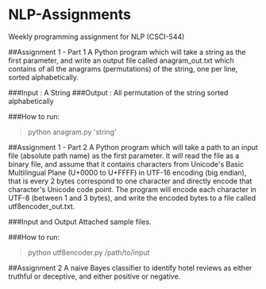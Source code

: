 # NLP-Assignments

Weekly programming assignment for NLP (CSCI-544)

##Assignment 1 - Part 1
A Python program which will take a string as the first parameter, and write an output file called anagram_out.txt which contains of all the anagrams (permutations) of the string, one per line, sorted alphabetically.

###Input : A String
###Output : All permutation of the string sorted alphabetically

###How to run:
> python anagram.py 'string'

##Assignment 1 - Part 2
A Python program which will take a path to an input file (absolute path name) as the first parameter. It will read the file as a binary file, and assume that it contains characters from Unicode's Basic Multilingual Plane (U+0000 to U+FFFF) in UTF-16 encoding (big endian), that is every 2 bytes correspond to one character and directly encode that character's Unicode code point. The program will encode each character in UTF-8 (between 1 and 3 bytes), and write the encoded bytes to a file called utf8encoder_out.txt.

###Input and Output
Attached sample files.

###How to run:
> python utf8encoder.py /path/to/input

##Assignment 2
A naive Bayes classifier to identify hotel reviews as either truthful or deceptive, and either positive or negative.
